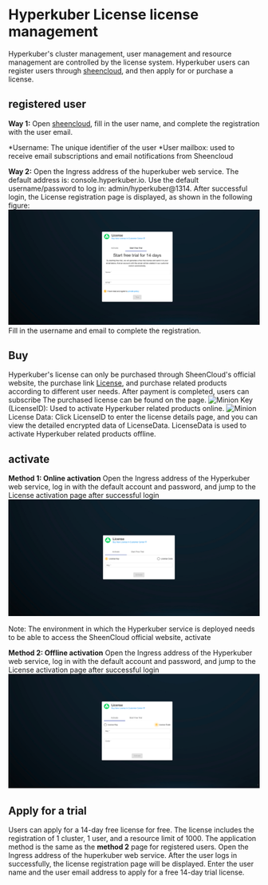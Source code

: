 # Hyperkuber License license management

Hyperkuber's cluster management, user management and resource management are controlled by the license system. Hyperkuber users can register users through [sheencloud](https://account.sheencloud.com/sessions/signin), and then apply for or purchase a license.

## registered user
**Way 1:**
Open [sheencloud](https://account.sheencloud.com/sessions/signin), fill in the user name, and complete the registration with the user email.

*Username: The unique identifier of the user
*User mailbox: used to receive email subscriptions and email notifications from Sheencloud

**Way 2:**
Open the Ingress address of the huperkuber web service. The default address is: console.hyperkuber.io. Use the default username/password to log in: admin/hyperkuber@1314. After successful login, the License registration page is displayed, as shown in the following figure:
![Minion](../../../assets/images/license/trial-en.jpg)
Fill in the username and email to complete the registration.


## Buy
Hyperkuber's license can only be purchased through SheenCloud's official website, the purchase link [License](https://account.sheencloud.com/service/subscriptions), and purchase related products according to different user needs. After payment is completed, users can subscribe The purchased license can be found on the page.
![Minion](../../../assets/images/license/order1-en.jpg)
Key (LicenseID): Used to activate Hyperkuber related products online.
![Minion](../../../assets/images/license/order2-en.jpg)
License Data: Click LicenseID to enter the license details page, and you can view the detailed encrypted data of LicenseData. LicenseData is used to activate Hyperkuber related products offline.

## activate
**Method 1: Online activation**
Open the Ingress address of the Hyperkuber web service, log in with the default account and password, and jump to the License activation page after successful login
![Minion](../../../assets/images/license/online-en.jpg)

Note: The environment in which the Hyperkuber service is deployed needs to be able to access the SheenCloud official website, activate

**Method 2: Offline activation**
Open the Ingress address of the Hyperkuber web service, log in with the default account and password, and jump to the License activation page after successful login
![Minion](../../../assets/images/license/offline-en.jpg)
## Apply for a trial
Users can apply for a 14-day free license for free. The license includes the registration of 1 cluster, 1 user, and a resource limit of 1000.
The application method is the same as the **method 2** page for registered users. Open the Ingress address of the huperkuber web service. After the user logs in successfully, the license registration page will be displayed. Enter the user name and the user email address to apply for a free 14-day trial license.